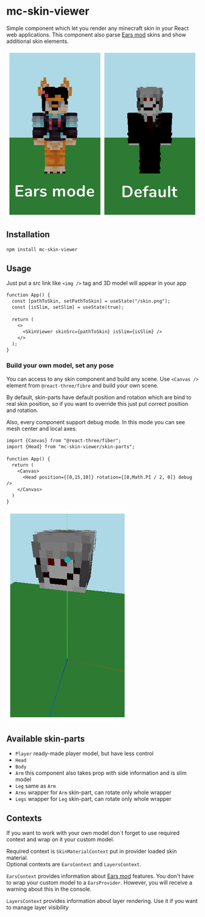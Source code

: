 # mc-skin-viewer
Simple component which let you render any minecraft skin in your React web applications.
This component also parse [Ears mod](https://modrinth.com/mod/ears) skins and show additional 
skin elements.

![component preview](./assets/componentPreview.png)

## Installation
```bash
npm install mc-skin-viewer
```

## Usage
Just put a src link like `<img />` tag and 3D model will appear in your app
```tsx
function App() {
  const [pathToSkin, setPathToSkin] = useState("/skin.png");
  const [isSlim, setSlim] = useState(true);
  
  return (
    <>
      <SkinViewer skinSrc={pathToSkin} isSlim={isSlim} />
    </>
  );
}
```

### Build your own model, set any pose
You can access to any skin component and build any scene. Use `<Canvas />` 
element from `@react-three/fibre` and build your own scene.

By default, skin-parts have default position and rotation which are bind to real skin 
position, so if you want to override this just put correct position and 
rotation.

Also, every component support debug mode. In this mode you can see mesh center
and local axes.
```tsx
import {Canvas} from "@react-three/fiber";
import {Head} from "mc-skin-viewer/skin-parts";

function App() {
  return (
    <Canvas>
      <Head position={[0,15,10]} rotation={[0,Math.PI / 2, 0]} debug />
    </Canvas>
  )
}
```
![debug mode preview](./assets/debugModePreview.png)

## Available skin-parts

- `Player` ready-made player model, but have less control
- `Head`
- `Body`
- `Arm` this component also takes prop with side information and is slim model
- `Leg` same as `Arm`
- `Arms`  wrapper for `Arm` skin-part, can rotate only whole wrapper
- `Legs` wrapper for `Leg` skin-part, can rotate only whole wrapper

## Contexts
If you want to work with your own model don`t forget to use required context
and wrap on it your custom model.

Required context is `SkinMaterialContext` put in provider loaded skin material.  
Optional contexts are `EarsContext` and `LayersContext`.

`EarsContext` provides information about [Ears mod](https://modrinth.com/mod/ears)
features. You don't have to wrap your custom model to a `EarsProvider`. 
However, you will receive a warning about this in the console.

`LayersContext` provides information about layer rendering. Use it if you want
to manage layer visibility